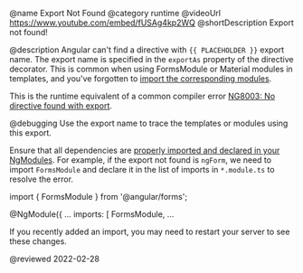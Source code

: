 @name Export Not Found
@category runtime
@videoUrl https://www.youtube.com/embed/fUSAg4kp2WQ
@shortDescription Export not found!

@description
Angular can't find a directive with `{{ PLACEHOLDER }}` export name. The export name is specified in the `exportAs` property of the directive decorator. This is common when using FormsModule or Material modules in templates, and you've forgotten to [import the corresponding modules](guide/sharing-ngmodules).

<div class="alert is-helpful">

This is the runtime equivalent of a common compiler error [NG8003: No directive found with export](errors/NG8003).

</div>

@debugging
Use the export name to trace the templates or modules using this export.

Ensure that all dependencies are [properly imported and declared in your NgModules](guide/sharing-ngmodules). For example, if the export not found is `ngForm`, we need to import `FormsModule` and declare it in the list of imports in `*.module.ts` to resolve the error.

<code-example format="typescript" language="typescript">

import { FormsModule } from '&commat;angular/forms';

&commat;NgModule({
  &hellip;
  imports: [
    FormsModule,
    &hellip;

</code-example>

If you recently added an import, you may need to restart your server to see these changes.

<!-- links -->

<!-- external links -->

<!-- end links -->

@reviewed 2022-02-28
